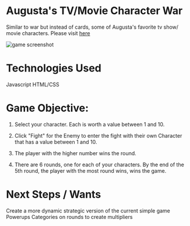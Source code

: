 # Augusta's TV/Movie Character War

Similar to war but instead of cards, some of Augusta's favorite tv show/ movie characters.
Please visit [here](https://gustaellison.github.io/js-battle-game/) 

![game screenshot](https://imgur.com/nWOCLHY)

# Technologies Used
Javascript
HTML/CSS


# Game Objective:
1) Select your character. Each is worth a value between 1 and 10.

2) Click "Fight" for the Enemy to enter the fight with their own Character that has a value between 1 and 10.

3) The player with the higher number wins the round.

4) There are 6 rounds, one for each of your characters. By the end of the 5th round, the player with the most round wins, wins the game.

# Next Steps / Wants

Create a more dynamic strategic version of the current simple game
Powerups
Categories on rounds to create multipliers
